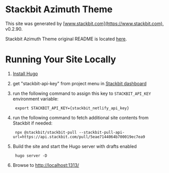 # Stackbit Azimuth Theme

This site was generated by [www.stackbit.com](https://www.stackbit.com), v0.2.90.

Stackbit Azimuth Theme original README is located [here](./README.theme.md).

# Running Your Site Locally

1. [Install Hugo](https://gohugo.io/getting-started/quick-start/#step-1-install-hugo)

1. get "stackbit-api-key" from project menu in [Stackbit dashboard](https://app.stackbit.com/dashboard)

1. run the following command to assign this key to `STACKBIT_API_KEY` environment variable:

        export STACKBIT_API_KEY={stackbit_netlify_api_key}

1. run the following command to fetch additional site contents from Stackbit if needed:

        npx @stackbit/stackbit-pull --stackbit-pull-api-url=https://api.stackbit.com/pull/5eae7144064b700019ec7ea9

1. Build the site and start the Hugo server with drafts enabled

        hugo server -D

1. Browse to [http://localhost:1313/](http://localhost:1313/)
